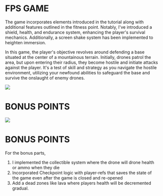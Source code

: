 # FPS GAME

The game incorporates elements introduced in the tutorial along with additional features outlined in the fitness point. Notably, I've introduced a shield, health, and endurance system, enhancing the player's survival mechanics. Additionally, a screen shake system has been implemented to heighten immersion.

In this game, the player's objective revolves around defending a base situated at the center of a mountainous terrain. Initially, drones patrol the area, but upon entering their radius, they become hostile and initiate attacks against the player. It's a test of skill and strategy as you navigate the hostile environment, utilizing your newfound abilities to safeguard the base and survive the onslaught of enemy drones.

![](https://www.youtube.com/watch?v=UQ1ZHNh-z8o)


# BONUS POINTS
![](https://www.youtube.com/watch?v=sYkvtzq72MY)


# BONUS POINTS
For the bonus parts,

1. I implemented the collectible system where the drone will drone health or ammo when they die
2. Incorporated Checkpoint logic with player-refs that saves the state of the game even after the game is closed and re-opened
3. Add a dead zones like lava where players health will be decremented gradual.
